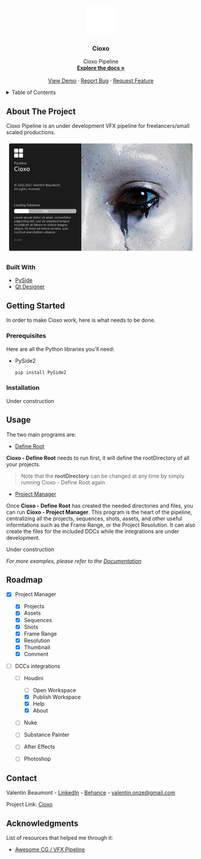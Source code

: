 <div id="top"></div>
<!-- PROJECT LOGO -->
<br />
<div align="center">
  <a href="https://github.com/healkeiser/Cioxo">
    <img src="all/ui/graphics/logos/cioxoLogo_border.png" alt="Logo" width="80" height="80">
  </a>

  <h3 align="center">Cioxo</h3>

  <p align="center">
    Cioxo Pipeline
    <br />
    <a href="https://github.com/healkeiser/Cioxo"><strong>Explore the docs »</strong></a>
    <br />
    <br />
    <a href="https://github.com/healkeiser/Cioxo">View Demo</a>
    ·
    <a href="https://github.com/healkeiser/Cioxo">Report Bug</a>
    ·
    <a href="https://github.com/healkeiser/Cioxo">Request Feature</a>
  </p>
</div>



<!-- TABLE OF CONTENTS -->
<details>
  <summary>Table of Contents</summary>
  <ol>
    <li>
      <a href="#about-the-project">About The Project</a>
      <ul>
        <li><a href="#built-with">Built With</a></li>
      </ul>
    </li>
    <li>
      <a href="#getting-started">Getting Started</a>
      <ul>
        <li><a href="#prerequisites">Prerequisites</a></li>
        <li><a href="#installation">Installation</a></li>
      </ul>
    </li>
    <li><a href="#usage">Usage</a></li>
    <li><a href="#roadmap">Roadmap</a></li>
    <li><a href="#contact">Contact</a></li>
    <li><a href="#acknowledgments">Acknowledgments</a></li>
  </ol>
</details>



<!-- ABOUT THE PROJECT -->
## About The Project

Cioxo Pipeline is an under development VFX pipeline for freelancers/small scaled productions. 

<a href="https://github.com/healkeiser/Cioxo">
    <img src="all/ui/graphics/screenshots/cioxo_splashScreen_screenshot_02.png" height="300">
  </a>

### Built With

* [PySide](https://github.com/PySide)
* [Qt Designer](https://build-system.fman.io/qt-designer-download)



<!-- GETTING STARTED -->
## Getting Started

In order to make Cioxo work, here is what needs to be done.

### Prerequisites

Here are all the Python libraries you'll need:
* PySide2

  ```sh
  pip install PySide2
  ```

### Installation

Under construction



<!-- USAGE EXAMPLES -->
## Usage

The two main programs are:

* [Define Root](https://github.com/healkeiser/Cioxo/blob/main/all/cioxo_main_defineRoot.py)

**Cioxo - Define Root** needs to run first, it will define the rootDirectory of all your projects. 

> Note that the **rootDirectory** can be changed at any time by simply running Cioxo - Define Root again

* [Project Manager](https://github.com/healkeiser/Cioxo/blob/main/all/cioxo_main_projectManager.py)

Once **Cioxo - Define Root** has created the needed directories and files, you can run **Cioxo - Project Manager**. This program is the heart of the pipeline, centralizing all the projects, sequences, shots, assets, and other useful informtations such as the Frame Range, or the Project Resolution. It can also create the files for the included DDCs while the integrations are under development.

Under construction

_For more examples, please refer to the [Documentation](https://example.com)_



<!-- ROADMAP -->
## Roadmap

- [x] Project Manager

    - [x] Projects
    - [x] Assets
    - [x] Sequences
    - [x] Shots
    - [x] Frame Range
    - [x] Resolution
    - [x] Thumbnail
    - [x] Comment

- [ ] DCCs integrations

    - [ ] Houdini
    
        - [ ] Open Workspace
        - [x] Publish Workspace
        - [x] Help
        - [x] About

    - [ ] Nuke
    - [ ] Substance Painter
    - [ ] After Effects
    - [ ] Photoshop



<!-- CONTACT -->
## Contact

Valentin Beaumont - [LinkedIn](https://uk.linkedin.com/in/valentin-beaumont) - [Behance](https://www.behance.net/el1ven) - valentin.onze@gmail.com

Project Link: [Cioxo](https://github.com/healkeiser/Cioxo)



<!-- ACKNOWLEDGMENTS -->
## Acknowledgments

List of resources that helped me through it:

* [Awesome CG / VFX Pipeline](https://github.com/cgwire/awesome-cg-vfx-pipeline)



<!-- MARKDOWN LINKS & IMAGES -->
[product-screenshot]: all/ui/graphics/screenshots/cioxo_splashScreen_screenshot_02.png
